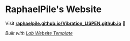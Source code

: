 
# RaphaelPile's Website

Visit **[raphaelpile.github.io/Vibration_LISPEN.github.io](https://raphaelpile.github.io/Vibration_LISPEN.github.io)** 🚀

_Built with [Lab Website Template](https://greene-lab.gitbook.io/lab-website-template-docs)_

